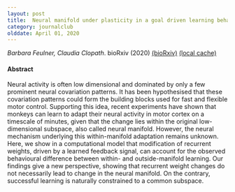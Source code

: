 ```yaml
---
layout: post
title:  Neural manifold under plasticity in a goal driven learning behaviour (2020)
category: journalclub
olddate: April 01, 2020
---
```

 
*Barbara Feulner, Claudia Clopath*. bioRxiv (2020) 
[(bioRxiv)](https://www.biorxiv.org/content/10.1101/2020.02.21.959163v1)
[(local cache)]({{site.url}}/journalclub/JCpapers/Feulner_NeuralManifoldPlasticity.pdf)

#### Abstract
<p>Neural activity is often low dimensional and dominated by only a few prominent neural covariation patterns. It has been hypothesised that these covariation patterns could form the building blocks used for fast and flexible motor control. Supporting this idea, recent experiments have shown that monkeys can learn to adapt their neural activity in motor cortex on a timescale of minutes, given that the change lies within the original low-dimensional subspace, also called neural manifold. However, the neural mechanism underlying this within-manifold adaptation remains unknown. Here, we show in a computational model that modification of recurrent weights, driven by a learned feedback signal, can account for the observed behavioural difference between within- and outside-manifold learning. Our findings give a new perspective, showing that recurrent weight changes do not necessarily lead to change in the neural manifold. On the contrary, successful learning is naturally constrained to a common subspace.</p>